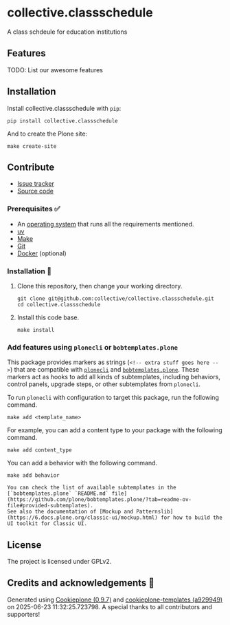 # collective.classschedule

A class schdeule for education institutions

## Features

TODO: List our awesome features

## Installation

Install collective.classschedule with `pip`:

```shell
pip install collective.classschedule
```

And to create the Plone site:

```shell
make create-site
```

## Contribute

- [Issue tracker](https://github.com/collective/collective.classschedule/issues)
- [Source code](https://github.com/collective/collective.classschedule/)

### Prerequisites ✅

-   An [operating system](https://6.docs.plone.org/install/create-project-cookieplone.html#prerequisites-for-installation) that runs all the requirements mentioned.
-   [uv](https://6.docs.plone.org/install/create-project-cookieplone.html#uv)
-   [Make](https://6.docs.plone.org/install/create-project-cookieplone.html#make)
-   [Git](https://6.docs.plone.org/install/create-project-cookieplone.html#git)
-   [Docker](https://docs.docker.com/get-started/get-docker/) (optional)

### Installation 🔧

1.  Clone this repository, then change your working directory.

    ```shell
    git clone git@github.com:collective/collective.classschedule.git
    cd collective.classschedule
    ```

2.  Install this code base.

    ```shell
    make install
    ```


### Add features using `plonecli` or `bobtemplates.plone`

This package provides markers as strings (`<!-- extra stuff goes here -->`) that are compatible with [`plonecli`](https://github.com/plone/plonecli) and [`bobtemplates.plone`](https://github.com/plone/bobtemplates.plone).
These markers act as hooks to add all kinds of subtemplates, including behaviors, control panels, upgrade steps, or other subtemplates from `plonecli`.

To run `plonecli` with configuration to target this package, run the following command.

```shell
make add <template_name>
```

For example, you can add a content type to your package with the following command.

```shell
make add content_type
```

You can add a behavior with the following command.

```shell
make add behavior
```

```{seealso}
You can check the list of available subtemplates in the [`bobtemplates.plone` `README.md` file](https://github.com/plone/bobtemplates.plone/?tab=readme-ov-file#provided-subtemplates).
See also the documentation of [Mockup and Patternslib](https://6.docs.plone.org/classic-ui/mockup.html) for how to build the UI toolkit for Classic UI.
```

## License

The project is licensed under GPLv2.

## Credits and acknowledgements 🙏

Generated using [Cookieplone (0.9.7)](https://github.com/plone/cookieplone) and [cookieplone-templates (a929949)](https://github.com/plone/cookieplone-templates/commit/a929949d0fe99f6b34b86a001d6a46e49c8f8c05) on 2025-06-23 11:32:25.723798. A special thanks to all contributors and supporters!
